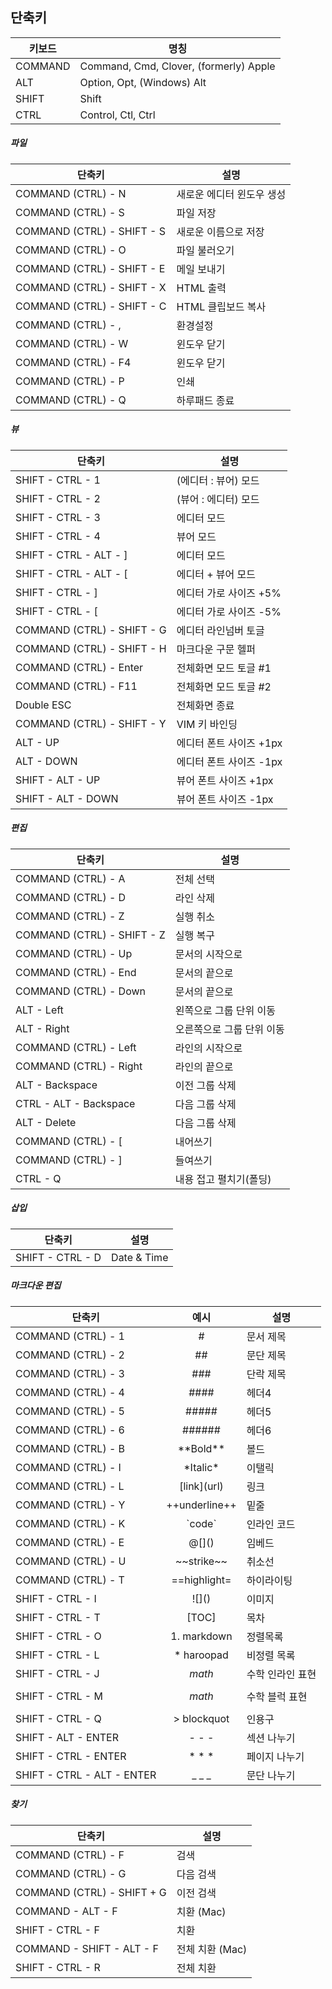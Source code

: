## 단축키

키보드       | 명칭
------------|----------------------------------------
COMMAND     | Command, Cmd, Clover, (formerly) Apple
ALT         | Option, Opt, (Windows) Alt
SHIFT       | Shift
CTRL        | Control, Ctl, Ctrl

##### 파일
단축키                            | 설명
--------------------------------|-------------------
COMMAND (CTRL) - N              | 새로운 에디터 윈도우 생성
COMMAND (CTRL) - S              | 파일 저장
COMMAND (CTRL) - SHIFT - S      | 새로운 이름으로 저장
COMMAND (CTRL) - O              | 파일 불러오기
COMMAND (CTRL) - SHIFT - E      | 메일 보내기
COMMAND (CTRL) - SHIFT - X      | HTML 출력
COMMAND (CTRL) - SHIFT - C      | HTML 클립보드 복사
COMMAND (CTRL) - ,              | 환경설정
COMMAND (CTRL) - W              | 윈도우 닫기
COMMAND (CTRL) - F4             | 윈도우 닫기
COMMAND (CTRL) - P              | 인쇄
COMMAND (CTRL) - Q              | 하루패드 종료

##### 뷰
단축키                        | 설명
----------------------------|-------------------
SHIFT - CTRL - 1            | (에디터 : 뷰어) 모드
SHIFT - CTRL - 2            | (뷰어 : 에디터) 모드
SHIFT - CTRL - 3            | 에디터 모드
SHIFT - CTRL - 4            | 뷰어 모드
SHIFT - CTRL - ALT - ]      | 에디터 모드
SHIFT - CTRL - ALT - [      | 에디터 + 뷰어 모드
SHIFT - CTRL - ]            | 에디터 가로 사이즈 +5%
SHIFT - CTRL - [            | 에디터 가로 사이즈 -5%
COMMAND (CTRL) - SHIFT - G  | 에디터 라인넘버 토글
COMMAND (CTRL) - SHIFT - H  | 마크다운 구문 헬퍼
COMMAND (CTRL) - Enter      | 전체화면 모드 토글 #1
COMMAND (CTRL) - F11        | 전체화면 모드 토글 #2
Double ESC                  | 전체화면 종료
COMMAND (CTRL) - SHIFT - Y  | VIM 키 바인딩
ALT - UP                    | 에디터 폰트 사이즈 +1px
ALT - DOWN                  | 에디터 폰트 사이즈 -1px
SHIFT - ALT - UP            | 뷰어 폰트 사이즈 +1px
SHIFT - ALT - DOWN          | 뷰어 폰트 사이즈 -1px

##### 편집
 단축키                       | 설명
----------------------------|---------------------
COMMAND (CTRL) - A          | 전체 선택
COMMAND (CTRL) - D          | 라인 삭제
COMMAND (CTRL) - Z          | 실행 취소
COMMAND (CTRL) - SHIFT - Z  | 실행 복구
COMMAND (CTRL) - Up         | 문서의 시작으로
COMMAND (CTRL) - End        | 문서의 끝으로
COMMAND (CTRL) - Down       | 문서의 끝으로
ALT - Left                  | 왼쪽으로 그룹 단위 이동
ALT - Right                 | 오른쪽으로 그룹 단위 이동
COMMAND (CTRL) - Left       | 라인의 시작으로
COMMAND (CTRL) - Right      | 라인의 끝으로
ALT - Backspace             | 이전 그룹 삭제
CTRL - ALT - Backspace      | 다음 그룹 삭제
ALT - Delete                | 다음 그룹 삭제
COMMAND (CTRL) - [          | 내어쓰기
COMMAND (CTRL) - ]          | 들여쓰기
CTRL - Q                    | 내용 접고 펼치기(폴딩)

##### 삽입
 단축키              | 설명
--------------------|---------------------
SHIFT - CTRL - D    | Date & Time

##### 마크다운 편집
단축키                        | 예시                 | 설명
-----------------------------|:------------------:|-------------
COMMAND (CTRL) - 1           | #                  | 문서 제목
COMMAND (CTRL) - 2           | ##                 | 문단 제목
COMMAND (CTRL) - 3           | ###                | 단락 제목
COMMAND (CTRL) - 4           | ####               | 헤더4
COMMAND (CTRL) - 5           | #####              | 헤더5
COMMAND (CTRL) - 6           | ######             | 헤더6
COMMAND (CTRL) - B           | \*\*Bold\*\*       | 볼드
COMMAND (CTRL) - I           | \*Italic\*         | 이탤릭
COMMAND (CTRL) - L           | \[link\](url)      | 링크
COMMAND (CTRL) - Y           | \+\+underline\+\+  | 밑줄
COMMAND (CTRL) - K           | \`code\`           | 인라인 코드
COMMAND (CTRL) - E           | @\[]()             | 임베드
COMMAND (CTRL) - U           | \~\~strike~~       | 취소선
COMMAND (CTRL) - T           | \==highlight=      | 하이라이팅
SHIFT - CTRL - I             | \!\[]()            | 이미지
SHIFT - CTRL - T             | [TOC]              | 목차
SHIFT - CTRL - O             | 1. markdown        | 정렬목록
SHIFT - CTRL - L             | * haroopad         | 비정렬 목록
SHIFT - CTRL - J             | $math$             | 수학 인라인 표현
SHIFT - CTRL - M             | $$math$$           | 수학 블럭 표현
SHIFT - CTRL - Q             | > blockquot        | 인용구
SHIFT - ALT - ENTER          | \- \- \-           | 섹션 나누기
SHIFT - CTRL - ENTER         | \* \* \*           | 페이지 나누기
SHIFT - CTRL - ALT - ENTER   | \_ \_ \_           | 문단 나누기

##### 찾기
단축키                         | 설명
-----------------------------|-------------------
COMMAND (CTRL) - F           | 검색
COMMAND (CTRL) - G           | 다음 검색
COMMAND (CTRL) - SHIFT + G   | 이전 검색
COMMAND - ALT - F            | 치환 (Mac)
SHIFT - CTRL - F             | 치환
COMMAND - SHIFT - ALT - F    | 전체 치환 (Mac)
SHIFT - CTRL - R             | 전체 치환